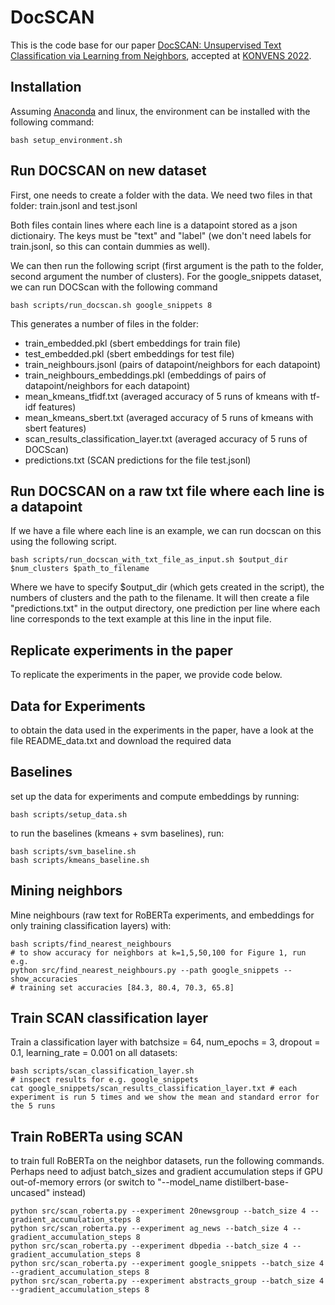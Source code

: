 # DocSCAN

This is the code base for our paper [DocSCAN: Unsupervised Text Classification via Learning from Neighbors](https://aclanthology.org/2022.konvens-1.4/), accepted at [KONVENS 2022](https://konvens2022.uni-potsdam.de/).

## Installation

Assuming [Anaconda](https://docs.anaconda.com/anaconda/install/) and linux, the environment can be installed with the following command:
```shell
bash setup_environment.sh
```
## Run DOCSCAN on new dataset

First, one needs to create a folder with the data. We need two files in that folder: train.jsonl and test.jsonl

Both files contain lines where each line is a datapoint stored as a json dictionairy. The keys must be "text" and "label" (we don't need labels for train.jsonl, so this can contain dummies as well). 

We can then run the following script (first argument is the path to the folder, second argument the number of clusters). For the google_snippets dataset, we can run DOCScan with the following command

```shell
bash scripts/run_docscan.sh google_snippets 8
```
This generates a number of files in the folder:
* train_embedded.pkl (sbert embeddings for train file)
* test_embedded.pkl (sbert embeddings for test file)
* train_neighbours.jsonl (pairs of datapoint/neighbors for each datapoint)
* train_neighbours_embeddings.pkl (embeddings of pairs of datapoint/neighbors for each datapoint)
* mean_kmeans_tfidf.txt (averaged accuracy of 5 runs of kmeans with tf-idf features)
* mean_kmeans_sbert.txt (averaged accuracy of 5 runs of kmeans with sbert features)
* scan_results_classification_layer.txt (averaged accuracy of 5 runs of DOCScan)
* predictions.txt (SCAN predictions for the file test.jsonl)

## Run DOCSCAN on a raw txt file where each line is a datapoint

If we have a file where each line is an example, we can run docscan on this using the following script.

```shell
bash scripts/run_docscan_with_txt_file_as_input.sh $output_dir $num_clusters $path_to_filename
```

Where we have to specify $output_dir (which gets created in the script), the numbers of clusters and the path to the filename. It will then create a file "predictions.txt" in the output directory, one prediction per line where each line corresponds to the text example at this line in the input file.

## Replicate experiments in the paper

To replicate the experiments in the paper, we provide code below.

## Data for Experiments

to obtain the data used in the experiments in the paper, have a look at the file README_data.txt and download the required data

## Baselines

set up the data for experiments and compute embeddings by running:

```shell
bash scripts/setup_data.sh
```

to run the baselines (kmeans + svm baselines), run:

```shell
bash scripts/svm_baseline.sh
bash scripts/kmeans_baseline.sh
```

## Mining neighbors

Mine neighbours (raw text for RoBERTa experiments, and embeddings for only training classification layers) with:

```shell
bash scripts/find_nearest_neighbours
# to show accuracy for neighbors at k=1,5,50,100 for Figure 1, run e.g.
python src/find_nearest_neighbours.py --path google_snippets --show_accuracies
# training set accuracies [84.3, 80.4, 70.3, 65.8]
```

## Train SCAN classification layer

Train a classification layer with batchsize = 64, num_epochs = 3, dropout = 0.1, learning_rate = 0.001 on all datasets:


```shell
bash scripts/scan_classification_layer.sh 
# inspect results for e.g. google_snippets
cat google_snippets/scan_results_classification_layer.txt # each experiment is run 5 times and we show the mean and standard error for the 5 runs
```

## Train RoBERTa using SCAN

to train full RoBERTa on the neighbor datasets, run the following commands. Perhaps need to adjust batch_sizes and gradient accumulation steps if GPU out-of-memory errors (or switch to "--model_name distilbert-base-uncased" instead)
```shell
python src/scan_roberta.py --experiment 20newsgroup --batch_size 4 --gradient_accumulation_steps 8
python src/scan_roberta.py --experiment ag_news --batch_size 4 --gradient_accumulation_steps 8
python src/scan_roberta.py --experiment dbpedia --batch_size 4 --gradient_accumulation_steps 8
python src/scan_roberta.py --experiment google_snippets --batch_size 4 --gradient_accumulation_steps 8
python src/scan_roberta.py --experiment abstracts_group --batch_size 4 --gradient_accumulation_steps 8
```


